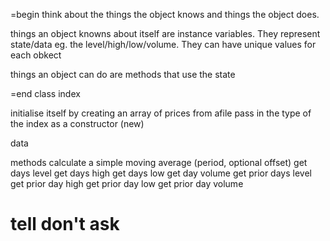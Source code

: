 =begin
  think about the things the object knows and things the object does.

  things an object knowns about itself are instance variables. They represent state/data eg. the level/high/low/volume. They can have unique values for each obkect
  
  things an object can do are methods that use the state

=end
class
 index

 initialise itself by creating an array of prices from afile
 pass in the type of the index as a constructor (new)

data

methods
 calculate a simple moving average (period, optional offset)
 get days level
 get days high
 get days low
 get day volume
 get prior days level
 get prior day high
 get prior day low
 get prior day volume

# tell don't ask
